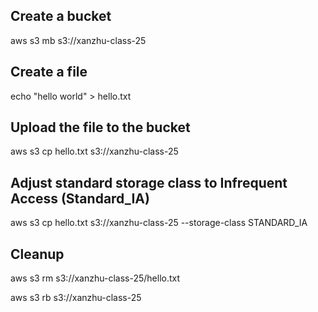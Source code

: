 ## Create a bucket 

aws s3 mb s3://xanzhu-class-25

## Create a file

echo "hello world" > hello.txt

## Upload the file to the bucket

aws s3 cp hello.txt s3://xanzhu-class-25

## Adjust standard storage class to Infrequent Access (Standard_IA)

aws s3 cp hello.txt s3://xanzhu-class-25 --storage-class STANDARD_IA

## Cleanup 

aws s3 rm s3://xanzhu-class-25/hello.txt

aws s3 rb s3://xanzhu-class-25